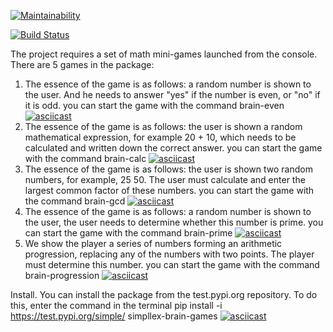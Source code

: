 [![Maintainability](https://api.codeclimate.com/v1/badges/3c1e3be4c8c3832e47dd/maintainability)](https://codeclimate.com/github/simpllex/python-project-lvl1/maintainability)

[![Build Status](https://travis-ci.org/simpllex/python-project-lvl1.svg?branch=master)](https://travis-ci.org/simpllex/python-project-lvl1)


The project requires a set of math mini-games launched from the console.
There are 5 games in the package:
1. The essence of the game is as follows: a random number is shown to the user. And he needs to answer "yes" if the number is even, or "no" if it is odd.
you can start the game with the command brain-even
[![asciicast](https://asciinema.org/a/ylN39PvJvmkYZLehPaNw5OR2Q.svg)](https://asciinema.org/a/ylN39PvJvmkYZLehPaNw5OR2Q)
2. The essence of the game is as follows: the user is shown a random mathematical expression, for example 20 + 10, which needs to be calculated and written down the correct answer.
you can start the game with the command brain-calc
[![asciicast](https://asciinema.org/a/PG6U4yC0pt9zW15uBNrK6b387.svg)](https://asciinema.org/a/PG6U4yC0pt9zW15uBNrK6b387)
3. The essence of the game is as follows: the user is shown two random numbers, for example, 25 50. The user must calculate and enter the largest common factor of these numbers.
you can start the game with the command brain-gcd
[![asciicast](https://asciinema.org/a/hUcFBR6cXyvIuof9glssrJWHZ.svg)](https://asciinema.org/a/hUcFBR6cXyvIuof9glssrJWHZ)
4. The essence of the game is as follows: a random number is shown to the user, the user needs to determine whether this number is prime.
you can start the game with the command brain-prime
[![asciicast](https://asciinema.org/a/Oi8SKECLmDcJ8D3QWkY3FrxKL.svg)](https://asciinema.org/a/Oi8SKECLmDcJ8D3QWkY3FrxKL)
5. We show the player a series of numbers forming an arithmetic progression, replacing any of the numbers with two points. The player must determine this number.
you can start the game with the command brain-progression
[![asciicast](https://asciinema.org/a/HhTTsLM0iSOYYRhtRr5TLlty2.svg)](https://asciinema.org/a/HhTTsLM0iSOYYRhtRr5TLlty2)

Install.
You can install the package from the test.pypi.org repository. To do this, enter the command in the terminal
pip install -i https://test.pypi.org/simple/ simpllex-brain-games
[![asciicast](https://asciinema.org/a/Vp10axkGL4dydCpJpcX1E98MT.svg)](https://asciinema.org/a/Vp10axkGL4dydCpJpcX1E98MT)